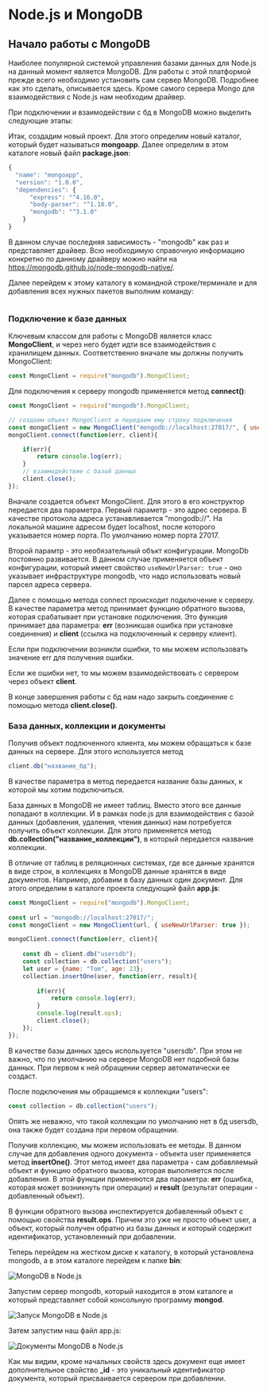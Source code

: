 # Node.js и MongoDB

## Начало работы с MongoDB

Наиболее популярной системой управления базами данных для Node.js на данный момент является MongoDB. Для работы с этой платформой прежде всего необходимо установить сам сервер MongoDB. Подробнее как это сделать, описывается здесь. 
Кроме самого сервера Mongo для взаимодействия с Node.js нам необходим драйвер.

При подключении и взаимодействии с бд в MongoDB можно выделить следующие этапы:

Итак, создадим новый проект. Для этого определим новый каталог, который будет называться **mongoapp**.  Далее определим в этом каталоге новый файл **package.json**:

```js
{
  "name": "mongoapp",
  "version": "1.0.0",
  "dependencies": {
      "express": "^4.16.0",
      "body-parser": "^1.18.0",
      "mongodb": "^3.1.0"
    }
}
```

В данном случае последняя зависимость - "mongodb" как раз и представляет драйвер. Всю необходимую справочную информацию конкретно по данному драйверу 
можно найти на https://mongodb.github.io/node-mongodb-native/.

Далее перейдем к этому каталогу в командной строке/терминале и для добавления всех нужных пакетов выполним команду:

```

```

### Подключение к базе данных

Ключевым классом для работы с MongoDB является класс **MongoClient**, и через него будет идти все взаимодействия с хранилищем данных. 
Соответственно вначале мы должны получить MongoClient:

```js
const MongoClient = require("mongodb").MongoClient;
```

Для подключения к серверу mongodb применяется метод **connect()**:

```js
const MongoClient = require("mongodb").MongoClient;

// создаем объект MongoClient и передаем ему строку подключения
const mongoClient = new MongoClient("mongodb://localhost:27017/", { useNewUrlParser: true });
mongoClient.connect(function(err, client){

    if(err){
        return console.log(err);
    }
    // взаимодействие с базой данных
    client.close();
});
```

Вначале создается объект MongoClient. Для этого в его конструктор передается два параметра. Первый параметр - это 
адрес сервера. В качестве протокола адреса устанавливается "mongodb://". На локальной машине адресом будет localhost, после 
которого указывается номер порта. По умолчанию номер порта 27017.

Второй парамтр - это необязательный объкт конфигурации. MongoDb постоянно развивается. В данном случае применяется объект 
конфигурации, который имеет свойство `useNewUrlParser: true` - оно указывает инфраструктуре mongodb, что надо использовать новый парсел адреса сервера.

Далее с помощью метода connect происходит подключение к серверу. В качестве параметра метод принимает функцию обратного вызова, 
которая срабатывает при установке подключения. Это функция принимает два параметра: 
**err** (возникшая ошибка при установке соединения) и **client** (ссылка на подключенный к серверу клиент).

Если при подключении возникли ошибки, то мы можем использовать значение err для получения ошибки.

Если же ошибки нет, то мы можем взаимодействовать с сервером через объект **client**.

В конце завершения работы с бд нам надо закрыть соединение с помощью метода **client.close()**.

### База данных, коллекции и документы

Получив объект подлюченного клиента, мы можем обращаться к базе данных на сервере. Для этого используется метод

```js
client.db("название_бд");
```

В качестве параметра в метод передается название базы данных, к которой мы хотим подключиться.

База данных в MongoDB не имеет таблиц. Вместо этого все данные попадают в коллекции. И в рамках node.js для взаимодействия 
с базой данных (добавления, удаления, чтения данных) нам потребуется получить объект коллекции. Для этого применяется метод **db.collection("название_коллекции")**, 
в который передается название коллекции.

В отличие от таблиц в реляционных системах, где все данные хранятся в виде строк, в коллекциях в MongoDB данные хранятся в виде документов. Например, 
добавим в базу данных один документ. Для этого определим в каталоге проекта следующий файл **app.js**:

```js
const MongoClient = require("mongodb").MongoClient;
  
const url = "mongodb://localhost:27017/";
const mongoClient = new MongoClient(url, { useNewUrlParser: true });

mongoClient.connect(function(err, client){
     
    const db = client.db("usersdb");
    const collection = db.collection("users");
    let user = {name: "Tom", age: 23};
    collection.insertOne(user, function(err, result){
         
        if(err){ 
            return console.log(err);
        }
        console.log(result.ops);
        client.close();
    });
});
```

В качестве базы данных здесь используется "usersdb". При этом не важно, что по умолчанию на сервере MongoDB нет подобной базы данных. При первом к ней обращении 
сервер автоматически ее создаст.

После подключения мы обращаемся к коллекции "users":

```js
const collection = db.collection("users");
```

Опять же неважно, что такой коллекции по умолчанию нет в бд usersdb, она также будет создана при первом обращении.

Получив коллекцию, мы можем использовать ее методы. В данном случае для добавления одного документа - объекта user применяется метод **insertOne()**. 
Этот метод имеет два параметра - сам добавляемый объект и функцию обратного вызова, которая выполняется после добавления. В этой функции применяются два 
параметра: **err** (ошибка, которая может возникнуть при операции) и **result** (результат операции - добавленный объект).

В функции обратного вызова инспектируется добавленный объект с помощью свойства **result.ops**. Причем это уже не просто объект 
user, а объект, который получен обратно из базы данных и который содержит идентификатор, установленный при добавлении.

Теперь перейдем на жестком диске к каталогу, в который установлена mongodb, а в этом каталоге перейдем к папке **bin**:

![MongoDB в Node.js](https://metanit.com/web/nodejs/pics/7.1.png)

Запустим сервер mongodb, который находится в этом каталоге и который представляет собой консольную программу **mongod**.

![Запуск MongoDB в Node.js](https://metanit.com/web/nodejs/pics/7.2.png)

Затем запустим наш файл app.js:

![Документы MongoDB в Node.js](https://metanit.com/web/nodejs/pics/7.3.png)

Как мы видим, кроме начальных свойств здесь документ еще имеет дополнительное свойство **_id** - это уникальный идентификатор документа, 
который присваивается сервером при добавлении.

